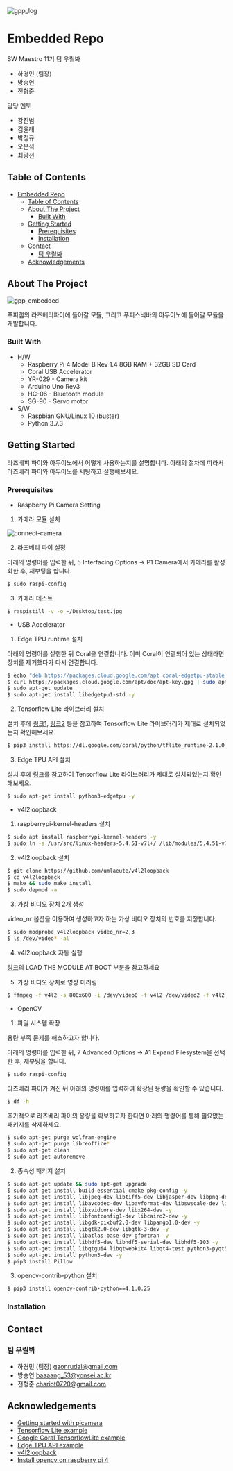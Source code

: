 ![gpp_log](readme_media/gpp_logo.png)

# Embedded Repo

SW Maestro 11기 팀 우릴봐

- 하경민 (팀장)
- 방승연
- 전형준

담당 멘토

- 강진범
- 김윤래
- 박정규
- 오은석
- 최광선

<!-- TABLE OF CONTENTS -->
## Table of Contents

- [Embedded Repo](#embedded-repo)
  - [Table of Contents](#table-of-contents)
  - [About The Project](#about-the-project)
    - [Built With](#built-with)
  - [Getting Started](#getting-started)
    - [Prerequisites](#prerequisites)
    - [Installation](#installation)
  - [Contact](#contact)
    - [팀 우릴봐](#팀-우릴봐)
  - [Acknowledgements](#acknowledgements)

<!-- ABOUT THE PROJECT -->
## About The Project

![gpp_embedded](readme_media/gpp_embedded.jpeg)

푸피캠의 라즈베리파이에 들어갈 모듈,
그리고 푸피스낵바의 아두이노에 들어갈 모듈을 개발합니다.

### Built With

- H/W
  - Raspberry Pi 4 Model B Rev 1.4 8GB RAM + 32GB SD Card
  - Coral USB Accelerator
  - YR-029 - Camera kit
  - Arduino Uno Rev3
  - HC-06 - Bluetooth module
  - SG-90 - Servo motor
- S/W
  - Raspbian GNU/Linux 10 (buster)
  - Python 3.7.3
  
<!-- GETTING STARTED -->
## Getting Started

라즈베피 파이와 아두이노에서 어떻게 사용하는지를 설명합니다. 아래의 절차에 따라서 라즈베리 파이와 아두이노를 세팅하고 실행해보세요.

### Prerequisites

- Raspberry Pi Camera Setting

1. 카메라 모듈 설치

![connect-camera](readme_media/connect-camera.gif)

2. 라즈베리 파이 설정

아래의 명령어를 입력한 뒤, 5 Interfacing Options → P1 Camera에서 카메라를 활성화한 후, 재부팅을 합니다.

```bash
$ sudo raspi-config
```

3. 카메라 테스트

```bash
$ raspistill -v -o ~/Desktop/test.jpg
```

- USB Accelerator

1. Edge TPU runtime 설치

아래의 명령어를 실행한 뒤 Coral을 연결합니다. 이미 Coral이 연결되어 있는 상태라면 장치를 제거했다가 다시 연결합니다.

```bash
$ echo "deb https://packages.cloud.google.com/apt coral-edgetpu-stable main" | sudo tee /etc/apt/sources.list.d/coral-edgetpu.list
$ curl https://packages.cloud.google.com/apt/doc/apt-key.gpg | sudo apt-key add -
$ sudo apt-get update
$ sudo apt-get install libedgetpu1-std -y
```

2. Tensorflow Lite 라이브러리 설치

설치 후에 [링크1](https://github.com/tensorflow/examples/tree/master/lite/examples/object_detection/raspberry_pi), [링크2](https://github.com/google-coral/tflite/tree/master/python/examples/detection) 등을 참고하여 Tensorflow Lite 라이브러리가 제대로 설치되었는지 확인해보세요.

```bash
$ pip3 install https://dl.google.com/coral/python/tflite_runtime-2.1.0.post1-cp37-cp37m-linux_armv7l.whl
```

3. Edge TPU API 설치

설치 후에 [링크](https://github.com/google-coral/edgetpu/tree/master/examples)를 참고하여 Tensorflow Lite 라이브러리가 제대로 설치되었는지 확인해보세요.

```bash
$ sudo apt-get install python3-edgetpu -y
```

- v4l2loopback

1. raspberrypi-kernel-headers 설치

```bash
$ sudo apt install raspberrypi-kernel-headers -y
$ sudo ln -s /usr/src/linux-headers-5.4.51-v7l+/ /lib/modules/5.4.51-v7l+/build
```

2. v4l2loopback 설치

```bash
$ git clone https://github.com/umlaeute/v4l2loopback
$ cd v4l2loopback
$ make && sudo make install
$ sudo depmod -a
```

3. 가상 비디오 장치 2개 생성

video_nr 옵션을 이용하여 생성하고자 하는 가상 비디오 장치의 번호를 지정합니다.

```bash
$ sudo modprobe v4l2loopback video_nr=2,3
$ ls /dev/video* -al
```

4. v4l2loopback 자동 실행

[링크](https://github.com/umlaeute/v4l2loopback)의 LOAD THE MODULE AT BOOT 부분을 참고하세요

5. 가상 비디오 장치로 영상 미러링

```bash
$ ffmpeg -f v4l2 -s 800x600 -i /dev/video0 -f v4l2 /dev/video2 -f v4l2 /dev/video3
```

- OpenCV
  
1. 파일 시스템 확장

용량 부족 문제를 해소하고자 합니다.

아래의 명령어를 입력한 뒤, 7 Advanced Options → A1 Expand Filesystem을 선택한 후, 재부팅을 합니다.

```bash
$ sudo raspi-config
```

라즈베리 파이가 켜진 뒤 아래의 명령어를 입력하여 확장된 용량을 확인할 수 있습니다.

```bash
$ df -h
```

추가적으로 라즈베리 파이의 용량을 확보하고자 한다면 아래의 명령어를 통해 필요없는 패키지를 삭제하세요.

```bash
$ sudo apt-get purge wolfram-engine
$ sudo apt-get purge libreoffice*
$ sudo apt-get clean
$ sudo apt-get autoremove
```

2. 종속성 패키지 설치

```bash
$ sudo apt-get update && sudo apt-get upgrade
$ sudo apt-get install build-essential cmake pkg-config -y
$ sudo apt-get install libjpeg-dev libtiff5-dev libjasper-dev libpng-dev -y
$ sudo apt-get install libavcodec-dev libavformat-dev libswscale-dev libv4l-dev -y
$ sudo apt-get install libxvidcore-dev libx264-dev -y
$ sudo apt-get install libfontconfig1-dev libcairo2-dev -y
$ sudo apt-get install libgdk-pixbuf2.0-dev libpango1.0-dev -y
$ sudo apt-get install libgtk2.0-dev libgtk-3-dev -y
$ sudo apt-get install libatlas-base-dev gfortran -y
$ sudo apt-get install libhdf5-dev libhdf5-serial-dev libhdf5-103 -y
$ sudo apt-get install libqtgui4 libqtwebkit4 libqt4-test python3-pyqt5 -y
$ sudo apt-get install python3-dev -y
$ pip3 install Pillow
```

3. opencv-contrib-python 설치

```bash
$ pip3 install opencv-contrib-python==4.1.0.25
``` 

### Installation



<!-- CONTACT -->
## Contact

### 팀 우릴봐

- 하경민 (팀장) gaonrudal@gmail.com
- 방승연 baaaang_53@yonsei.ac.kr
- 전형준 chariot0720@gmail.com

<!-- Acknowledgements -->
## Acknowledgements

- [Getting started with picamera](https://projects.raspberrypi.org/en/projects/getting-started-with-picamera)
- [Tensorflow Lite example](https://github.com/tensorflow/examples/tree/master/lite/examples/object_detection/raspberry_pi)
- [Google Coral TensorflowLite example](https://github.com/google-coral/tflite/tree/master/python/examples/detection)
- [Edge TPU API example](https://github.com/google-coral/edgetpu/tree/master/examples)
- [v4l2loopback](https://github.com/umlaeute/v4l2loopback)
- [Install opencv on raspberry pi 4](https://www.pyimagesearch.com/2019/09/16/install-opencv-4-on-raspberry-pi-4-and-raspbian-buster/)